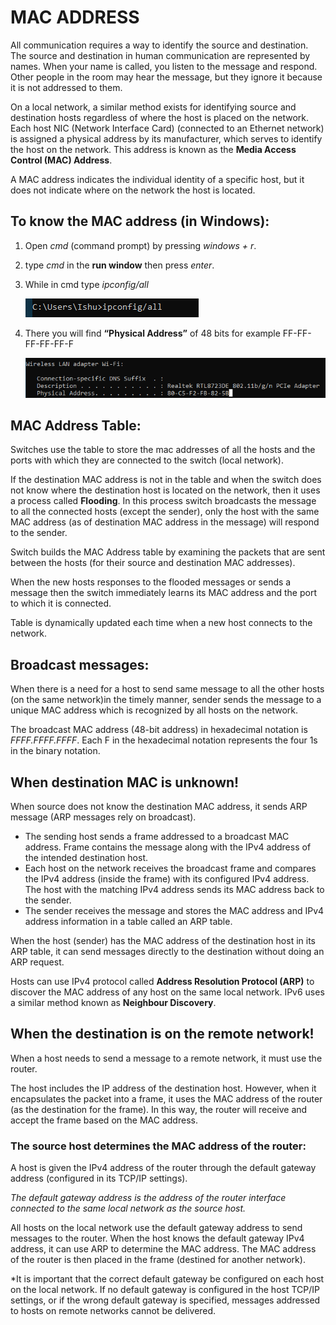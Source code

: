 # **MAC ADDRESS**

All communication requires a way to identify the source and destination. The source and destination in human communication are represented by names. When your name is called, you listen to the message and respond. Other people in the room may hear the message, but they ignore it because it is not addressed to them.

On a local network, a similar method exists for identifying source and destination hosts regardless of where the host is placed on the network. Each host NIC (Network Interface Card) (connected to an Ethernet network) is assigned a physical address by its manufacturer, which serves to identify the host on the network. This address is known as the **Media Access Control (MAC) Address**.

A MAC address indicates the individual identity of a specific host, but it does not indicate where on the network the host is located.


## To know the MAC address (in Windows):
1. Open *cmd* (command prompt) by pressing *windows + r*.
2. type *cmd* in the **run window** then press *enter*.
3. While in cmd type *ipconfig/all* 
   
   ![ipconfig/all](images2/ipconfigCommand1.png)
4. There you will find **“Physical Address”** of 48 bits for example FF-FF-FF-FF-FF-F
   
   ![Physical/MAC Address](images2/ipconfigCommand2.png)


## **MAC Address Table:**

Switches use the table to store the mac addresses of all the hosts and the ports with which they are connected to the switch (local network).

If the destination MAC address is not in the table and when the switch does not know where the destination host is located on the network, then it uses a process called **Flooding**. In this process switch broadcasts the message to all the connected hosts (except the sender), only the host with the same MAC address (as of destination MAC address in the message) will respond to the sender.

Switch builds the MAC Address table by examining the packets that are sent between the hosts (for their source and destination MAC addresses).

When the new hosts responses to the flooded messages or sends a message then the switch immediately learns its MAC address and the port to which it is connected. 

Table is dynamically updated each time when a new host connects to the network.

## **Broadcast messages:**

When there is a need for a host to send same message to all the other hosts (on the same network)in the timely manner, sender sends the message to a unique MAC address which is recognized by all hosts on the network.

The broadcast MAC address (48-bit address) in hexadecimal notation is *FFFF.FFFF.FFFF*. Each F in the hexadecimal notation represents the four 1s in the binary notation.

## **When destination MAC is unknown!**

When source does not know the destination MAC address, it sends ARP message (ARP messages rely on broadcast).

- The sending host sends a frame addressed to a broadcast MAC address. Frame contains the message along with the IPv4 address of the intended destination host.
- Each host on the network receives the broadcast frame and compares the IPv4 address (inside the frame) with its configured IPv4 address. The host with the matching IPv4 address sends its MAC address back to the sender.
- The sender receives the message and stores the MAC address and IPv4 address information in a table called an ARP table.


When the host (sender) has the MAC address of the destination host in its ARP table, it can send messages directly to the destination without doing an ARP request.

Hosts can use IPv4 protocol called **Address Resolution Protocol (ARP)** to discover the MAC address of any host on the same local network. IPv6 uses a similar method known as **Neighbour Discovery**.


## **When the destination is on the remote network!**

When a host needs to send a message to a remote network, it must use the router. 

The host includes the IP address of the destination host. However, when it encapsulates the packet into a frame, it uses the MAC address of the router (as the destination for the frame). In this way, the router will receive and accept the frame based on the MAC address.

### **The source host determines the MAC address of the router:**

A host is given the IPv4 address of the router through the default gateway address (configured in its TCP/IP settings).

*The default gateway address is the address of the router interface connected to the same local network as the source host.* 

All hosts on the local network use the default gateway address to send messages to the router. When the host knows the default gateway IPv4 address, it can use ARP to determine the MAC address. The MAC address of the router is then placed in the frame (destined for another network).

*It is important that the correct default gateway be configured on each host on the local network. If no default gateway is configured in the host TCP/IP settings, or if the wrong default gateway is specified, messages addressed to hosts on remote networks cannot be delivered.